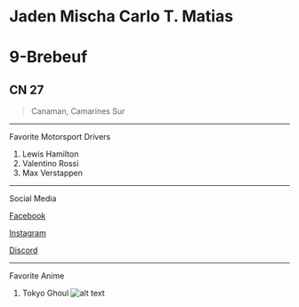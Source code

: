 Jaden Mischa Carlo T. Matias
======
# 9-Brebeuf
CN 27
------
> Canaman, Camarines Sur
- - -
Favorite Motorsport Drivers
1. Lewis Hamilton
2. Valentino Rossi
3. Max Verstappen
- - -
Social Media

[Facebook](https://www.facebook.com/jadenmischacarlo.matias.79)

[Instagram](https://www.instagram.com/71_1.11?igsh=MTh2ZWF5MDZsY3VqMA==)

[Discord](ihateyou10)
- - -
Favorite Anime
1. Tokyo Ghoul
![alt text](https://m.media-amazon.com/images/M/MV5BYmU0ODU1MzItYzA4Yi00NjI1LWIxNWQtYmRiMTkxNGQ2Mjk1XkEyXkFqcGc@._V1_.jpg "Tokyo Ghoul")
